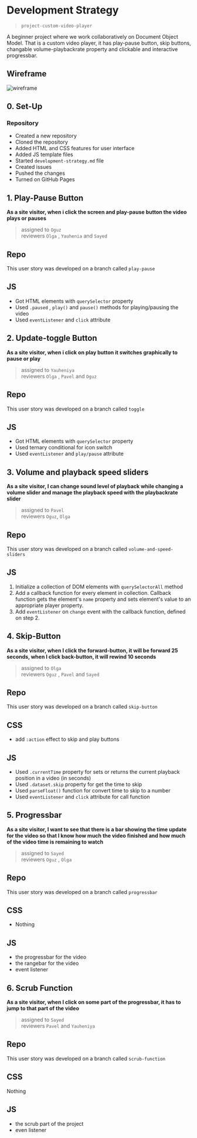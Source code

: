 # Development Strategy

> `project-custom-video-player`

A beginner project where we work collaboratively on Document Object Model. That is a custom video player, it has play-pause button, skip buttons, changable volume-playbackrate property and clickable and interactive progressbar.

## Wireframe

![wireframe]()

## 0. Set-Up

### Repository

- Created a new repository
- Cloned the repository
- Added HTML and CSS features for user interface
- Added JS template files
- Started `development-strategy.md` file
- Created issues
- Pushed the changes
- Turned on GitHub Pages

## 1. Play-Pause Button

**As a site visitor, when i click the screen and play-pause button the video plays or pauses**

> assigned to `Oguz`  
> reviewers `Olga` , `Yauhenia` and `Sayed`

## Repo

This user story was developed on a branch called `play-pause`

## JS

- Got HTML elements with `querySelector` property
- Used `.paused` , `play()` and `pause()` methods for playing/pausing the video
- Used `eventListener` and `click` attribute

## 2. Update-toggle Button

**As a site visitor, when i click on play button it switches graphically to pause or play**

> assigned to `Yauheniya`  
> reviewers `Olga` , `Pavel` and `Oguz`

## Repo

This user story was developed on a branch called `toggle`

## JS

- Got HTML elements with `querySelector` property
- Used ternary conditional for icon switch
- Used `eventListener` and `play/pause` attribute

## 3. Volume and playback speed sliders

**As a site visitor, I can change sound level of playback while changing a volume slider and manage the playback speed with the playbackrate slider**

> assigned to `Pavel`  
> reviewers `Oguz`, `Olga` 

## Repo

This user story was developed on a branch called `volume-and-speed-sliders`

## JS

1. Initialize a collection of DOM elements with `querySelectorAll` method
2. Add a callback function for every element in collection. Callback function gets the element's `name` property and sets element's value to an appropriate player property.
3. Add `eventListener` on `change` event with the callback function, defined on step 2.


## 4. Skip-Button

**As a site visitor, when I click the forward-button, it will be forward 25 seconds, when I click back-button, it will rewind 10 seconds**

> assigned to `Olga`  
> reviewers `Oguz` , `Pavel` and `Sayed`

## Repo

This user story was developed on a branch called `skip-button`

## CSS

- add `:action` effect to skip and play buttons

## JS

- Used `.currentTime` property for sets or returns the current playback position in a video (in seconds)
- Used `.dataset.skip` property for get the time to skip
- Used `parseFloat()` function for convert time to skip to a number
- Used `eventListener` and `click` attribute for call function

## 5. Progressbar

**As a site visitor, I want to see that there is a bar showing the time update for the video so that I know how much the video finished and how much of the video time is remaining to watch**

> assigned to `Sayed`  
> reviewers `Oguz` , `Olga`

## Repo

This user story was developed on a branch called `progressbar`

## CSS

- Nothing

## JS

- the progressbar for the video
- the rangebar for the video
- event listener


## 6. Scrub Function

**As a site visitor, when I click on some part of the progressbar, it has to jump to that part of the video**

> assigned to `Sayed`  
> reviewers `Pavel` and `Yauheniya`

## Repo

This user story was developed on a branch called `scrub-function`

## CSS

Nothing

## JS

- the scrub part of the project
- even listener



